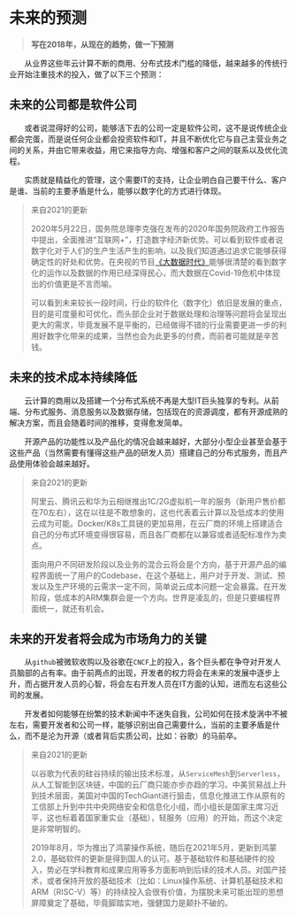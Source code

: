 # 未来的预测

> **写在2018年，从现在的趋势，做一下预测**

&nbsp;&nbsp;&nbsp;&nbsp;&nbsp;&nbsp;&nbsp;从业界这些年云计算不断的商用、分布式技术门槛的降低，越来越多的传统行业开始注重技术的投入，做了以下三个预测：

## 未来的公司都是软件公司

&nbsp;&nbsp;&nbsp;&nbsp;&nbsp;&nbsp;&nbsp;或者说混得好的公司，能够活下去的公司一定是软件公司，这不是说传统企业都会完蛋，而是说任何企业都会投资软件和IT，并且不断优化它与自己主营业务之间的关系，并由它带来收益，用它来指导方向、增强和客户之间的联系以及优化流程。

&nbsp;&nbsp;&nbsp;&nbsp;&nbsp;&nbsp;&nbsp;实质就是精益化的管理，这个需要IT的支持，让企业明白自己要干什么、客户是谁、当前的主要矛盾是什么，能够以数字化的方式进行体现。

> 来自2021的更新
>
> 2020年5月22日，国务院总理李克强在发布的2020年国务院政府工作报告中提出，全面推进“互联网+”，打造数字经济新优势。可以看到软件或者说数字化对于人们的生产生活产生的影响，以及我们知道通过追求它能够获得确定性的好处和优势。在央视的节目[《大数据时代》](http://tv.cctv.com/2019/07/02/VIDAFtTIeFx0X2b1MO1j8n7d190702.shtml)能够很清楚的看到数字化的运作以及数据的作用已经深得民心，而大数据在Covid-19危机中体现出的价值更是不言而喻。
>
> 可以看到未来较长一段时间，行业的软件化（数字化）依旧是发展的重点，目的是可度量和可优化，而头部企业对于数据处理和治理等问题将会呈现出更大的需求，毕竟发展不是平衡的，已经做得不错的行业需要更进一步的利用好数字化带来的成果，当然也会为此更多的付费，而前者可能就是辛苦钱。

## 未来的技术成本持续降低

&nbsp;&nbsp;&nbsp;&nbsp;&nbsp;&nbsp;&nbsp;云计算的商用以及搭建一个分布式系统不再是大型IT巨头独享的专利。从前端、分布式服务、消息服务以及数据存储，包括现在的资源调度，都有开源成熟的解决方案，而且会随着时间的推移，变得愈发简单。

&nbsp;&nbsp;&nbsp;&nbsp;&nbsp;&nbsp;&nbsp;开源产品的功能性以及产品化的情况会越来越好，大部分小型企业甚至会基于这些产品（当然需要有懂得这些产品的研发人员）搭建自己的分布式服务，而且产品使用体验会越来越好。

> 来自2021的更新
>
> 阿里云、腾讯云和华为云相继推出1C/2G虚拟机一年的服务（新用户售价都在70左右），这在以往是不敢想象的，这也代表着云计算以及低成本的使用云成为可能。Docker/K8s工具链的更加易用，在云厂商的环境上搭建适合自己的分布式环境变得很容易，而且各厂商都在以兼容或者适配标准作为卖点。
>
> 面向用户不同研发阶段以及业务的混合云将会是个方向，基于开源产品的编程界面统一了用户的Codebase，在这个基础上，用户对于开发、测试、预发以及生产环境的云需求一定不同，简单说云成本问题一定会暴露。在开发阶段，低成本的ARM集群会是一个方向。世界是凌乱的，但是只要编程界面统一，就还有机会。

## 未来的开发者将会成为市场角力的关键

&nbsp;&nbsp;&nbsp;&nbsp;&nbsp;&nbsp;&nbsp;从`github`被微软收购以及谷歌在`CNCF`上的投入，各个巨头都在争夺对开发人员脑部的占有率。由于前两点的出现，开发者的权力将会在未来的发展中逐步上升，而占据开发人员的心智，将会左右开发人员在IT方面的认知，进而左右这些公司的发展。

&nbsp;&nbsp;&nbsp;&nbsp;&nbsp;&nbsp;&nbsp;开发者如何能够在纷繁的技术新闻中不迷失自我，公司如何在技术旋涡中不被左右，需要开发者和公司一样，能够识别出自己需要什么，当前的主要矛盾是什么，而不是沦为开源（或者背后实质公司，比如：谷歌）的马前卒。

> 来自2021的更新
>
> 以谷歌为代表的硅谷持续的输出技术标准，从`ServiceMesh`到`Serverless`，从人工智能到区块链，中国的云厂商只能亦步亦趋的学习。中美贸易战上升到技术层面，美国对中国的TechGiant进行狙击，信息化推进工作从原有的工信部上升到中共中央网络安全和信息化小组，而小组长是国家主席习近平，这也标着着国家重实业（基础），轻服务（应用）的开始，而这个决定是非常明智的。
>
> 2019年8月，华为推出了鸿蒙操作系统，随后在2021年5月，更新到鸿蒙2.0，基础软件的更新是得到国人的认可。基于基础软件和基础硬件的投入，势必在学科教育和成果应用等多方面影响到后续的技术人员。对国产技术，或者保持开放的基础技术（比如：Linux操作系统、计算机基础技术和ARM（RISC-V）等）的持续投入会很有价值，为摆脱未来可能出现的思想屏障奠定了基础，毕竟脚踏实地，强健国力是颠扑不破的。
